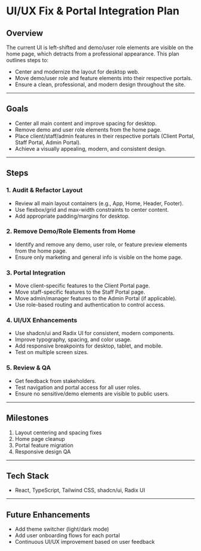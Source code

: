 # UI/UX Fix & Portal Integration Plan

## Overview
The current UI is left-shifted and demo/user role elements are visible on the home page, which detracts from a professional appearance. This plan outlines steps to:
- Center and modernize the layout for desktop web.
- Move demo/user role and feature elements into their respective portals.
- Ensure a clean, professional, and modern design throughout the site.

---

## Goals
- Center all main content and improve spacing for desktop.
- Remove demo and user role elements from the home page.
- Place client/staff/admin features in their respective portals (Client Portal, Staff Portal, Admin Portal).
- Achieve a visually appealing, modern, and consistent design.

---

## Steps

### 1. Audit & Refactor Layout
- Review all main layout containers (e.g., App, Home, Header, Footer).
- Use flexbox/grid and max-width constraints to center content.
- Add appropriate padding/margins for desktop.

### 2. Remove Demo/Role Elements from Home
- Identify and remove any demo, user role, or feature preview elements from the home page.
- Ensure only marketing and general info is visible on the home page.

### 3. Portal Integration
- Move client-specific features to the Client Portal page.
- Move staff-specific features to the Staff Portal page.
- Move admin/manager features to the Admin Portal (if applicable).
- Use role-based routing and authentication to control access.

### 4. UI/UX Enhancements
- Use shadcn/ui and Radix UI for consistent, modern components.
- Improve typography, spacing, and color usage.
- Add responsive breakpoints for desktop, tablet, and mobile.
- Test on multiple screen sizes.

### 5. Review & QA
- Get feedback from stakeholders.
- Test navigation and portal access for all user roles.
- Ensure no sensitive/demo elements are visible to public users.

---

## Milestones
1. Layout centering and spacing fixes
2. Home page cleanup
3. Portal feature migration
4. Responsive design QA

---

## Tech Stack
- React, TypeScript, Tailwind CSS, shadcn/ui, Radix UI

---

## Future Enhancements
- Add theme switcher (light/dark mode)
- Add user onboarding flows for each portal
- Continuous UI/UX improvement based on user feedback
